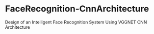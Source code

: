 # FaceRecognition-CnnArchitecture
Design of an Intelligent Face Recognition System Using VGGNET CNN Architecture
